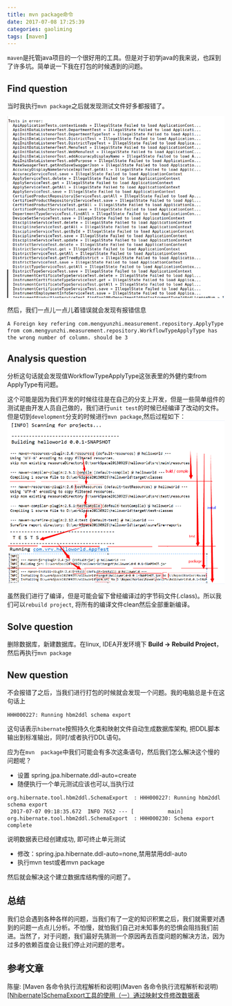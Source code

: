 ```yaml
---
title: mvn package命令
date: 2017-07-08 17:25:39
categories: gaoliming
tags: [maven]
---
```


``maven``是托管java项目的一个很好用的工具。但是对于初学java的我来说，也踩到了许多坑。简单说一下我在打包的时候遇到的问题。
<!--more-->

## Find question

当时我执行``mvn package``之后就发现测试文件好多都报错了。

![](/images/package_error.png) 

然后，我们一点儿一点儿着错误就会发现有报错信息

```
A Foreign key refering com.mengyunzhi.measurement.repository.ApplyType from com.mengyunzhi.measurement.repository.WorkflowTypeApplyType has the wrong number of column. should be 3
```

## Analysis question
分析这句话就会发现值WorkflowTypeApplyType这张表里的外健约束from ApplyType有问题。

这个可能是因为我们开发的时候往往是在自己的分支上开发，但是一些简单组件的测试是由开发人员自己做的，我们进行``unit test``的时候已经编译了改动的文件。但是切到``development``分支的时候进行``mvn package``,然后过程如下：
![](/images/package.png) 

虽然我们进行了编译，但是可能会留下曾经编译过的字节码文件(.class)。所以我们可以``rebuild project``, 将所有的编译文件clean然后全部重新编译。

## Solve question
删除数据库，新建数据库。在linux, IDEA开发环境下 **Build -> Rebuild Project**， 然后再执行``mvn package``

## New question

不会报错了之后，当我们进行打包的时候就会发现一个问题。我的电脑总是卡在这句话上

```
HHH000227: Running hbm2ddl schema export
```

这句话表示``hibernate``按照持久化类和映射文件自动生成数据库架构, 把DDL脚本输出到标准输出，同时/或者执行DDL语句。

应为在``mvn  package``中我们可能会有多次这条语句，然后我们怎么解决这个慢的问题呢？

+ 设置 spring.jpa.hibernate.ddl-auto=create
+  随便执行一个单元测试应该也可以,当执行过
```
org.hibernate.tool.hbm2ddl.SchemaExport  : HHH000227: Running hbm2ddl schema export
 2017-07-07 09:18:35.672  INFO 7652 --- [           main] org.hibernate.tool.hbm2ddl.SchemaExport  : HHH000230: Schema export complete 
```
 说明数据表已经创建成功, 即可终止单元测试
+  修改：spring.jpa.hibernate.ddl-auto=none,禁用禁用ddl-auto
+  执行mvn test或者mvn package

然后就会解决这个建立数据库结构慢的问题了。

## 总结

我们总会遇到各种各样的问题，当我们有了一定的知识积累之后，我们就需要对遇到的问题一点点儿分析。不怕慢，就怕我们自己对未知事务的恐惧会阻挡我们前进。当然了，对于问题，我们最好先猜测一个原因再去百度问题的解决方法，因为过多的依赖百度会让我们停止对问题的思考。
## 参考文章
陈鋆:  [Maven 各命令执行流程解析和说明](Maven 各命令执行流程解析和说明) 
[[Nhibernate]SchemaExport工具的使用（一）通过映射文件修改数据表](http://www.it165.net/admin/html/201411/4226.html) 
